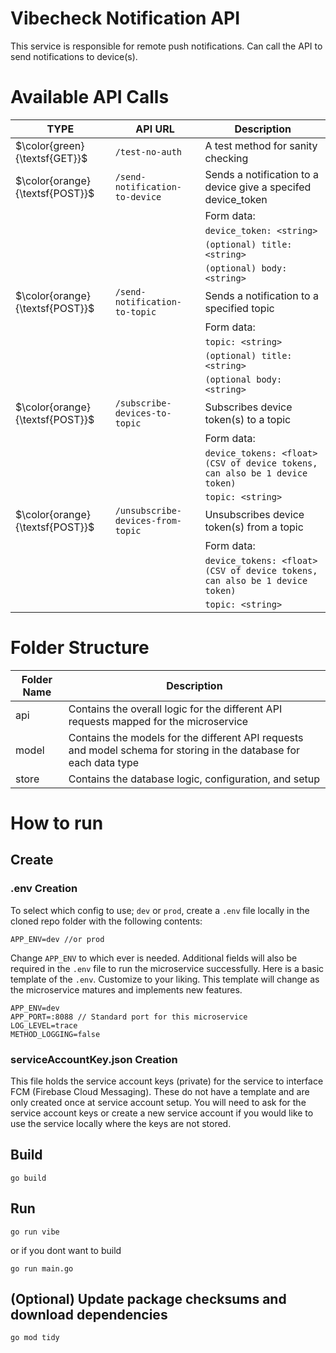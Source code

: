 # Vibecheck Notification API
This service is responsible for remote push notifications. Can call the API to send notifications to device(s).

<!-- ![example workflow](https://github.com/vibe-tech-co/vibe-check-core-api/actions/workflows/docker-image.yml/badge.svg) -->

# Available API Calls
| TYPE                                   | API URL                               | Description                                                                 |
|--------------------------------------- | ------------------------------------- | --------------------------------------------------------------------------- |
| $\color{green}{\textsf{GET}}$          | ```/test-no-auth```                   | A test method for sanity checking                                           |
| $\color{orange}{\textsf{POST}}$        | ```/send-notification-to-device```    | Sends a notification to a device give a specifed device_token               |
|                                        |                                       | Form data:                                                                  |
|                                        |                                       | `device_token: <string>`                                                    |
|                                        |                                       | `(optional) title: <string>`                                                |
|                                        |                                       | `(optional) body: <string>`                                                 |
| $\color{orange}{\textsf{POST}}$        | ```/send-notification-to-topic```     | Sends a notification to a specified topic                                   |
|                                        |                                       | Form data:                                                                  |
|                                        |                                       | `topic: <string>`                                                           |
|                                        |                                       | `(optional) title: <string>`                                                |
|                                        |                                       | `(optional body: <string>`                                                  |
| $\color{orange}{\textsf{POST}}$        | ```/subscribe-devices-to-topic```     | Subscribes device token(s) to a topic                                       |
|                                        |                                       | Form data:                                                                  |
|                                        |                                       | `device_tokens: <float> (CSV of device tokens, can also be 1 device token)` |
|                                        |                                       | `topic: <string>`                                                           |
| $\color{orange}{\textsf{POST}}$        | ```/unsubscribe-devices-from-topic``` | Unsubscribes device token(s) from a topic                                   |
|                                        |                                       | Form data:                                                                  |
|                                        |                                       | `device_tokens: <float> (CSV of device tokens, can also be 1 device token)` |
|                                        |                                       | `topic: <string>`                                                           |



# Folder Structure
| Folder Name      | Description                                                                                                        |
| -----------------| ------------------------------------------------------------------------------------------------------------------ |
| api              | Contains the overall logic for the different API requests mapped for the microservice                              |
| model            | Contains the models for the different API requests and model schema for storing in the database for each data type |
| store            | Contains the database logic, configuration, and setup                                                              |


# How to run

## Create
### .env Creation
To select which config to use; `dev` or `prod`, create a `.env` file locally in the cloned repo folder with the following contents:
```
APP_ENV=dev //or prod
```
Change `APP_ENV` to which ever is needed. Additional fields will also be required in the `.env` file to run the microservice successfully. Here is a basic template of the `.env`. Customize to your liking. This template will change as the microservice matures and implements new features.

```
APP_ENV=dev
APP_PORT=:8088 // Standard port for this microservice
LOG_LEVEL=trace
METHOD_LOGGING=false
```

### serviceAccountKey.json Creation
This file holds the service account keys (private) for the service to interface FCM (Firebase Cloud Messaging). These do not have a template and are only created once at service account setup. You will need to ask for the service account keys or create a new service account if you would like to use the service locally where the keys are not stored.

## Build
```
go build
```
## Run
```
go run vibe
```
or if you dont want to build
```
go run main.go
```
## (Optional) Update package checksums and download dependencies
```
go mod tidy
``` 

